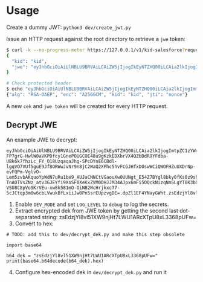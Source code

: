 # Usage
Create a dummy JWT: `python3 dev/create_jwt.py`

Issue an HTTP request against the root directory to retrieve a `jwe` token:
```bash
$ curl -k --no-progress-meter https://127.0.0.1/v1/kid-salesforce?requestId=nonce -H "Authorization: $(python3 dev/create_jwt.py)" | jq
{
  "kid": "kid",
  "jwe": "eyJhbGciOiAiUlNBLU9BRVAiLCAiZW5jIjogIkEyNTZHQ00iLCAia2lkIjogImtpZCIsICJqdGkiOiAibm9uY2UifQ==.NMUv3Kui4-TSQnvKU39vmGPZ8fexJiHck5GPZTboziCy1RzPBUGPeLbP0trGKeRzl9rYQDOoIlNEKYOFSJ6sEF3B2TCprOxSs22q-P3ARrX6fjiPzdwHX09c65W39Ix9xy2aJEejj-lvc2OmNmBp8eMOZO_5z16hDHVfwhdX92Sxdh4-3gHIlI1Cr2ySqYCKUP8XzOPaLyXpq1VKlmaPZeoSkHO8GIU0sJrBXl3dyDc5SfjVIHyMAhM0dM-aiC9OhmaTxmKWDl3hCwsYv2TKyku2GTZvik4cycwUat8C2M2gi9cQsnsed2GpW9NmUW9Q2iVe2hbMZXoWhgn17T8qZ4AbSEZMCDnVKq5vh-i0o3WsN3D_LUPf9PzB1gNUvR5aBhtto69rXNSeacc_pvUAkBo8dug8xh1Jp6ZFNzL88foE_bn1aj7JSV_cCO_yi569MFnOG1eVFH1kD_OtmfUq62OE2hXfjbhBm6A-XrNBzYjxEL1oasmocqaCtWniqDEXy3VQH7trwAMc_5F3tvAkXPeyW35LFPxd5mA4lj2zf6WEq1tlDogbJCF9q8tsRHbUUYSIAidzcXz9aZs1-W5_6IGAthqhPHMULXt59d_UNCmd98RDbUJH-UfOMNi3QItip1rZBp9QPpJzZtDXGJvmffXAsCv6N0C85Ya2P7elP70=.4En4-wR-etKPOaCx.iUW5BCbUiSbQlAOnLZkrkLlbb8kODWt_sSoDTQaEApA=.4otC6CrDbr_hcLcfy3w3xw=="
}

# Check protected header
$ echo "eyJhbGciOiAiUlNBLU9BRVAiLCAiZW5jIjogIkEyNTZHQ00iLCAia2lkIjogImtpZCIsICJqdGkiOiAibm9uY2UifQ==" | base64 -d
{"alg": "RSA-OAEP", "enc": "A256GCM", "kid": "kid", "jti": "nonce"}
```

A new `cek` and `jwe token` will be created for every HTTP request.

## Decrypt JWE

An example JWE to decrypt: 
```
eyJhbGciOiAiUlNBLU9BRVAiLCAiZW5jIjogIkEyNTZHQ00iLCAia2lkIjogImtpZC1zYWxlc2ZvcmNlIiwgImp0aSI6ICIzNzQ4OTFiNjg2MmZhNGVjY2RmMzNiYTg5MDBjOWQ2ZSJ9.cNwudQ5B3yJTRsztSbxtKFzZetL_tPOR_343Y8ZU96jO6cgUPAozrraYN9JhOk8tSM-FP7grG-HwlW0aVKPDfcy1GnePOUGCOE48u9gKzkEDXbrVX4QZbDdR9YFdba-UBk6k7fhzLc_FY_O18UzqaqaJhg-SPcDYnE6CBdl-lgqVO7VUf5guE9Jf8ORWwJvNr9n8jC2WaQ2XPhc5hvFCGJHfxDOswWCiQWOFHZuUXDrNp-evFQPm-VglvO-Lem5zvbAKquoYpWdN7uRu1be9_AUJaCNNCtVGaouXw0UUNgt_E54Z7BYgl8bky0fKs0z9shIvya4cTuFvTQv4TuQtGig7d5F0sVXu5EHtdrpVAHtrxf38Fk_NCHvKzJ2uPHYINSincG-TnAOTVsZNz_atv3GJEYfi9XoSF0XeKxZVM0DHJJM34AJpx6mFi5OQckNizqNmSLgYT0K3b0ajUtAmgOeLpWw9nqZqeQaP0Q1YkdX9h_7gtN_OHrbpRYip9nG8h3d17kX1SZpGxMlDb_fxhIufKhGC9BT47zFvNgnFNRENlJXifXVOG5OsoTue8xeZvXmGOaIe3lHGf67R3nYM_zD-VSU8C8pVo9KrVEu-xw8k581mO-OiN82WcHrjkxc77-5cJCtqp3m0w6cbLVwukBfLxiiJw0Pn5srEUpzvgDE=.dpZl1EF4YNayGWht.zsEdzjYl8vl51XW9njHt7LWU1ARcXTpU8xL3368pUFw=.27vOkMxjnnhHN_Cp9xsveQ==¨
```

1. Enable `DEV_MODE` and set `LOG_LEVEL` to `debug` to log the secrets.
2. Extract encrypted dek from JWE token by getting the second last dot-separated string: zsEdzjYl8vl51XW9njHt7LWU1ARcXTpU8xL3368pUFw=
3. Convert to hex:
```python3
# TODO: add this to dev/decrypt_dek.py and make this step obsolete

import base64
 
b64_dek = "zsEdzjYl8vl51XW9njHt7LWU1ARcXTpU8xL3368pUFw="
print(base64.b64decode(b64_dek).hex)
```
4. Configure hex-encoded dek in `dev/decrypt_dek.py` and run it
